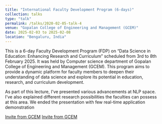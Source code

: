 ```yaml
---
title: "International Faculty Development Program (6-days)"
collection: talks
type: "talk"
permalink: /talks/2020-02-05-talk-4
venue: "Gopalan College of Engineering and Management (GCEM)"
date: 2025-02-03 to 2025-02-08
location: "Bengaluru, India"
---
```




This is a 6-day Faculty Development Program (FDP) on “Data Science in Education: Enhancing Research and Curriculum” scheduled from 3rd to 8th February 2025. It was held by Computer science department of Gopalan College of Engineering and Management (GCEM). This program aims to provide a dynamic platform for faculty members to deepen their understanding of data science and explore its potential in education, research, and curriculum development. 

As part of this lecture, I've presented various advancements at NLP space.  I've also explained different research possibilities the faculties can possess at this area. We ended the presentation with few real-time application demonstration

[Invite from GCEM](https://santhosh790.github.io/images/FDPPoster1.jpg)
[Invite from GCEM](https://santhosh790.github.io/images/FDPPoster2.jpg)
